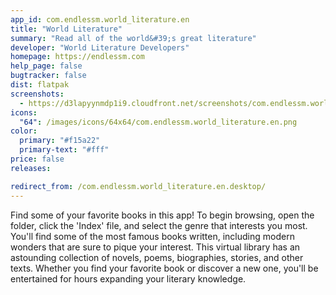 ```yaml
---
app_id: com.endlessm.world_literature.en
title: "World Literature"
summary: "Read all of the world&#39;s great literature"
developer: "World Literature Developers"
homepage: https://endlessm.com
help_page: false
bugtracker: false
dist: flatpak
screenshots:
  - https://d3lapyynmdp1i9.cloudfront.net/screenshots/com.endlessm.world_literature.en/C/com.endlessm.world_literature.en-screenshot1.jpg
icons:
  "64": /images/icons/64x64/com.endlessm.world_literature.en.png
color:
  primary: "#f15a22"
  primary-text: "#fff"
price: false
releases:

redirect_from: /com.endlessm.world_literature.en.desktop/
---
```


<p>Find some of your favorite books in this app! To begin browsing, open the folder, click the 'Index' file, and select the genre that interests you most. You'll find some of the most famous books written, including modern wonders that are sure to pique your interest. This virtual library has an astounding collection of novels, poems, biographies, stories, and other texts. Whether you find your favorite book or discover a new one, you'll be entertained for hours expanding your literary knowledge.</p>